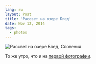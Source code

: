 ```yaml
---
lang: ru
layout: Post
title: 'Рассвет на озере Блед'
date: Nov 12, 2014
tags:
  - photos
---
```


![Рассвет на озере Блед, Словения](photo://2014-10-13_3505_Artem_Sapegin)

То же утро, что и на [первой фотографии](/blog/5748).
